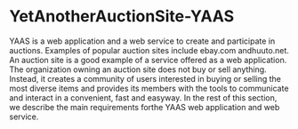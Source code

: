 # YetAnotherAuctionSite-YAAS

YAAS is a web application and a web service to create and participate in auctions. Examples of popular
auction​ ​sites​ ​include​ ​​ebay.com​​ ​and​ ​​huuto.net​.
An auction site is a good example of a service offered as a web application. The organization owning an auction site does not buy or sell anything. Instead, it creates a community of users interested in buying or selling the most diverse items and provides its members with the tools to communicate and interact in​ ​a​ ​convenient,​ ​fast​ ​and​ ​easy​ ​way.
In​ ​the​ ​rest​ ​of​ ​this​ ​section,​ ​we​ ​describe​ ​the​ ​main​ ​requirements​ ​for​ ​the​ ​YAAS​ ​web​ ​application​ ​and​ ​web service.

